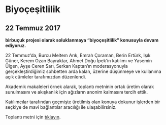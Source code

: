 Biyoçeşitlilik
==============

22 Temmuz 2017
--------------

**birbuçuk projesi olarak soluklanmaya “biyoçeşitlilik” konusuyla devam ediyoruz.**

22 Temmuz’da, Burcu Meltem Arık, Emrah Çoraman, Berin Ertürk, Işık Güner, Kerem Ozan Bayraktar, Ahmet Doğu İpek’in katılımı ve Yasemin Ülgen, Ayşe Ceren Sarı, Serkan Kaptan’ın moderasyonuyla gerçekleştirdiğimiz sohbetten arda kalan, üzerine düşünmeye ve kullanıma açık cümleler tarafımızdan düzenlendi.

Akademik makaleleri örnek alarak, toplantı metninin ortak üretim olarak sunulmasını ve akışkanlık için ağızların anonim kalmasını tercih ettik.

Katılımcılar tarafından geçmişte üretilmiş olan konuya dokunur işlerden bir seçkiye de mavi bağlantılar aracılığı ile ulaşabilirsiniz.

Toplantı metni için <a href="https://drive.google.com/file/d/0B7Y5QjvCHgjuU0tXdThBN1BYQ2c/view?usp=sharing" target="_blank">tıklayın</a>.
